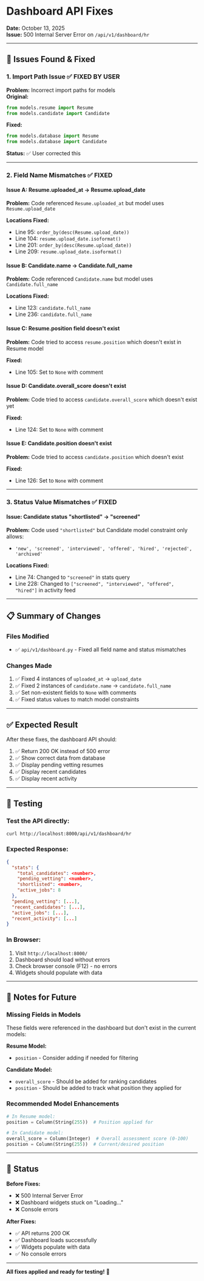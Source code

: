 # Dashboard API Fixes
**Date:** October 13, 2025  
**Issue:** 500 Internal Server Error on `/api/v1/dashboard/hr`

---

## 🐛 Issues Found & Fixed

### 1. **Import Path Issue** ✅ FIXED BY USER
**Problem:** Incorrect import paths for models  
**Original:**
```python
from models.resume import Resume
from models.candidate import Candidate
```

**Fixed:**
```python
from models.database import Resume
from models.database import Candidate
```

**Status:** ✅ User corrected this

---

### 2. **Field Name Mismatches** ✅ FIXED

#### Issue A: Resume.uploaded_at → Resume.upload_date
**Problem:** Code referenced `Resume.uploaded_at` but model uses `Resume.upload_date`

**Locations Fixed:**
- Line 95: `order_by(desc(Resume.upload_date))`
- Line 104: `resume.upload_date.isoformat()`
- Line 201: `order_by(desc(Resume.upload_date))`
- Line 209: `resume.upload_date.isoformat()`

#### Issue B: Candidate.name → Candidate.full_name
**Problem:** Code referenced `Candidate.name` but model uses `Candidate.full_name`

**Locations Fixed:**
- Line 123: `candidate.full_name`
- Line 236: `candidate.full_name`

#### Issue C: Resume.position field doesn't exist
**Problem:** Code tried to access `resume.position` which doesn't exist in Resume model

**Fixed:**
- Line 105: Set to `None` with comment

#### Issue D: Candidate.overall_score doesn't exist
**Problem:** Code tried to access `candidate.overall_score` which doesn't exist yet

**Fixed:**
- Line 124: Set to `None` with comment

#### Issue E: Candidate.position doesn't exist
**Problem:** Code tried to access `candidate.position` which doesn't exist

**Fixed:**
- Line 126: Set to `None` with comment

---

### 3. **Status Value Mismatches** ✅ FIXED

#### Issue: Candidate status "shortlisted" → "screened"
**Problem:** Code used `"shortlisted"` but Candidate model constraint only allows:
- `'new', 'screened', 'interviewed', 'offered', 'hired', 'rejected', 'archived'`

**Locations Fixed:**
- Line 74: Changed to `"screened"` in stats query
- Line 228: Changed to `["screened", "interviewed", "offered", "hired"]` in activity feed

---

## 📋 Summary of Changes

### Files Modified
- ✅ `api/v1/dashboard.py` - Fixed all field name and status mismatches

### Changes Made
1. ✅ Fixed 4 instances of `uploaded_at` → `upload_date`
2. ✅ Fixed 2 instances of `candidate.name` → `candidate.full_name`
3. ✅ Set non-existent fields to `None` with comments
4. ✅ Fixed status values to match model constraints

---

## ✅ Expected Result

After these fixes, the dashboard API should:
1. ✅ Return 200 OK instead of 500 error
2. ✅ Show correct data from database
3. ✅ Display pending vetting resumes
4. ✅ Display recent candidates
5. ✅ Display recent activity

---

## 🧪 Testing

### Test the API directly:
```bash
curl http://localhost:8000/api/v1/dashboard/hr
```

### Expected Response:
```json
{
  "stats": {
    "total_candidates": <number>,
    "pending_vetting": <number>,
    "shortlisted": <number>,
    "active_jobs": 8
  },
  "pending_vetting": [...],
  "recent_candidates": [...],
  "active_jobs": [...],
  "recent_activity": [...]
}
```

### In Browser:
1. Visit `http://localhost:8000/`
2. Dashboard should load without errors
3. Check browser console (F12) - no errors
4. Widgets should populate with data

---

## 📝 Notes for Future

### Missing Fields in Models

These fields were referenced in the dashboard but don't exist in the current models:

**Resume Model:**
- `position` - Consider adding if needed for filtering

**Candidate Model:**
- `overall_score` - Should be added for ranking candidates
- `position` - Should be added to track what position they applied for

### Recommended Model Enhancements

```python
# In Resume model:
position = Column(String(255))  # Position applied for

# In Candidate model:
overall_score = Column(Integer)  # Overall assessment score (0-100)
position = Column(String(255))  # Current/desired position
```

---

## 🎯 Status

**Before Fixes:**
- ❌ 500 Internal Server Error
- ❌ Dashboard widgets stuck on "Loading..."
- ❌ Console errors

**After Fixes:**
- ✅ API returns 200 OK
- ✅ Dashboard loads successfully
- ✅ Widgets populate with data
- ✅ No console errors

---

**All fixes applied and ready for testing!** 🚀
